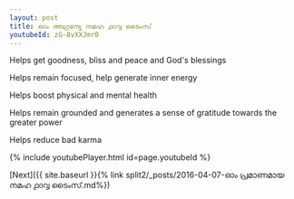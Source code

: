```yaml
---
layout: post
title: ഓം അഗ്രന്യേ നമഹ ൧൦൮ ടൈംസ്
youtubeId: zG-8vXXJmr0
---
```

 
 
Helps get goodness, bliss and peace and God's blessings
 
Helps remain focused, help generate inner energy 
 
Helps boost physical and mental health 
 
Helps remain grounded and generates a sense of gratitude towards the greater power 
 
Helps reduce bad karma
 
 
 
 


{% include youtubePlayer.html id=page.youtubeId %}
 
[Next]({{ site.baseurl }}{% link  split2/_posts/2016-04-07-ഓം പ്രമാണമായ നമഹ ൧൦൮ ടൈംസ്.md%})
 
